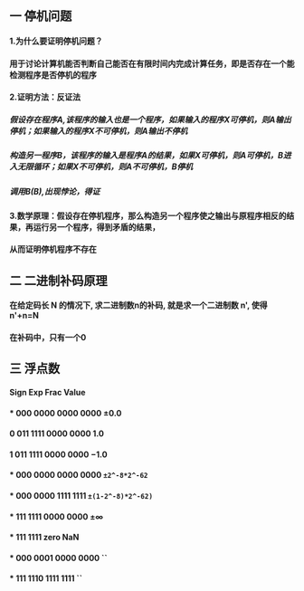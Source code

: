 ## 一   停机问题

#### 1.为什么要证明停机问题？

#### 用于讨论计算机能否判断自己能否在有限时间内完成计算任务，即是否存在一个能检测程序是否停机的程序

#### 2.证明方法：反证法

##### 假设存在程序A,该程序的输入也是一个程序，如果输入的程序X可停机，则A输出停机；如果输入的程序X不可停机，则A输出不停机

##### 构造另一程序B，该程序的输入是程序A的结果，如果X可停机，则A可停机，B进入无限循环；如果X不可停机，则A不可停机，B停机

##### 调用B(B),出现悖论，得证

#### 3.数学原理：假设存在停机程序，那么构造另一个程序使之输出与原程序相反的结果，再运行另一个程序，得到矛盾的结果，

#### 从而证明停机程序不存在

## 二   二进制补码原理

#### 在给定码长 N 的情况下, 求二进制数n的补码, 就是求一个二进制数 n', 使得 n'+n=N

#### 在补码中，只有一个0

## 三   浮点数

#### Sign       Exp       Frac       Value
#### *       000 0000       0000 0000 	    ±0.0
#### 0       011 1111       0000 0000 	    1.0
#### 1       011 1111       0000 0000 	    −1.0
#### *       000 0000       0000 0000       `±2^-8*2^-62`
#### *       000 0000       1111 1111       `±(1-2^-8)*2^-62)`
#### *       111 1111       0000 0000 	    ±∞
#### *       111 1111       zero            NaN
#### *       000 0001       0000 0000       ``
#### *       111 1110       1111 1111 	    ``
